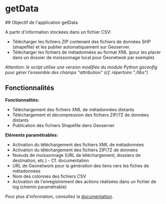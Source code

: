 # getData

## Objectif de l'application getData

A partir d'information stockées dans un fichier CSV:

* Télécharger les fichiers ZIP contenant des fichiers de données SHP (shapefile) et les publier automatiquement sur Geoserver.
* Télécharger les fichiers de métadonnées au format XML (pour les placer dans un dossier de moissonnage local pour Geonetwok par exemple). 

*Attention: le script utilise une version modifiée du module Python gsconfig pour gérer l'ensemble des champs "attribution" (cf. répertoire "./libs")*


## Fonctionnalités

**Fonctionnalités:**

- Téléchargement des fichiers XML de métadonnées distants
- Téléchargement et décompression des fichiers ZIP/7Z de données distants
- Publication des fichiers Shapefile dans Geoserver


**Eléments paramétrables:**

- Activation du téléchargement des fichiers XML de métadonnées
- Activation du téléchargement des fichiers ZIP/7Z de données
- Noeuds de moissonnage (URL de téléchargement, dossiers de destination, etc.) - Cf. documentation
- URL de Geonetwork pour la génération des liens vers les fiches de métadonnées
- Nom des colonnes des fichiers CSV
- Activation de l'enregistrement des actions réalisées dans un fichier de log (chemin paramétrable)

Pour plus d'information, consultez la [documentation](https://cdn.rawgit.com/cigalsace/get-data/0.3/doc/build/html/index.html).

